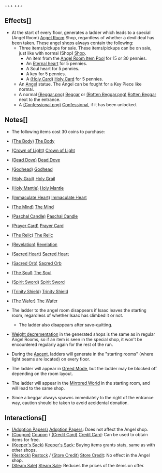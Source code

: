 +++
+++

Effects[]
---------


* At the start of every floor, generates a ladder which leads to a special (Angel Room) [Angel Room](/wiki/Angel_Room "Angel Room") Shop, regardless of whether a devil deal has been taken. These angel shops always contain the following:
	+ Three items/pickups for sale. These items/pickups can be on sale, just like with normal (Shop) [Shop](/wiki/Shop "Shop").
		- An item from the [Angel Room Item Pool](/wiki/Angel_Room_(Item_Pool) "Angel Room (Item Pool)") for 15 or 30 pennies.
		- An [Eternal heart](/wiki/Hearts "Hearts") for 5 pennies.
		- A Soul heart for 5 pennies.
		- A key for 5 pennies.
		- A [(Holy Card)](/wiki/Holy_Card "Holy Card") [Holy Card](/wiki/Holy_Card "Holy Card") for 5 pennies.
	+ An [Angel](/wiki/Angel "Angel") statue. The Angel can be fought for a Key Piece like normal.
	+ A normal [(Beggar.png)](https://static.wikia.nocookie.net/bindingofisaacre_gamepedia/images/f/fa/Beggar.png/revision/latest?cb=20210821090921) [Beggar](/wiki/Beggar#Beggar "Beggar") or [(Rotten Beggar.png)](https://static.wikia.nocookie.net/bindingofisaacre_gamepedia/images/2/2a/Rotten_Beggar.png/revision/latest?cb=20210825165538) [Rotten Beggar](/wiki/Beggar#Rotten_Beggar "Beggar") next to the entrance.
	+ A [(Confessional.png)](https://static.wikia.nocookie.net/bindingofisaacre_gamepedia/images/1/1d/Confessional.png/revision/latest?cb=20210824103001) [Confessional](/wiki/Machines#Confessional "Machines"), if it has been unlocked.


Notes[]
-------


* The following items cost 30 coins to purchase:



* [(The Body)](/wiki/The_Body "The Body") [The Body](/wiki/The_Body "The Body")
* [(Crown of Light)](/wiki/Crown_of_Light "Crown of Light") [Crown of Light](/wiki/Crown_of_Light "Crown of Light")
* [(Dead Dove)](/wiki/Dead_Dove "Dead Dove") [Dead Dove](/wiki/Dead_Dove "Dead Dove")
* [(Godhead)](/wiki/Godhead "Godhead") [Godhead](/wiki/Godhead "Godhead")
* [(Holy Grail)](/wiki/Holy_Grail "Holy Grail") [Holy Grail](/wiki/Holy_Grail "Holy Grail")
* [(Holy Mantle)](/wiki/Holy_Mantle "Holy Mantle") [Holy Mantle](/wiki/Holy_Mantle "Holy Mantle")
* [(Immaculate Heart)](/wiki/Immaculate_Heart "Immaculate Heart") [Immaculate Heart](/wiki/Immaculate_Heart "Immaculate Heart")
* [(The Mind)](/wiki/The_Mind "The Mind") [The Mind](/wiki/The_Mind "The Mind")
* [(Paschal Candle)](/wiki/Paschal_Candle "Paschal Candle") [Paschal Candle](/wiki/Paschal_Candle "Paschal Candle")
* [(Prayer Card)](/wiki/Prayer_Card "Prayer Card") [Prayer Card](/wiki/Prayer_Card "Prayer Card")
* [(The Relic)](/wiki/The_Relic "The Relic") [The Relic](/wiki/The_Relic "The Relic")
* [(Revelation)](/wiki/Revelation "Revelation") [Revelation](/wiki/Revelation "Revelation")
* [(Sacred Heart)](/wiki/Sacred_Heart "Sacred Heart") [Sacred Heart](/wiki/Sacred_Heart "Sacred Heart")
* [(Sacred Orb)](/wiki/Sacred_Orb "Sacred Orb") [Sacred Orb](/wiki/Sacred_Orb "Sacred Orb")
* [(The Soul)](/wiki/The_Soul "The Soul") [The Soul](/wiki/The_Soul "The Soul")
* [(Spirit Sword)](/wiki/Spirit_Sword "Spirit Sword") [Spirit Sword](/wiki/Spirit_Sword "Spirit Sword")
* [(Trinity Shield)](/wiki/Trinity_Shield "Trinity Shield") [Trinity Shield](/wiki/Trinity_Shield "Trinity Shield")
* [(The Wafer)](/wiki/The_Wafer "The Wafer") [The Wafer](/wiki/The_Wafer "The Wafer")



* The ladder to the angel room disappears if Isaac leaves the starting room, regardless of whether Isaac has climbed it or not.
	+ The ladder also disappears after save-quitting.
* [Weight decrementation](/wiki/Item_Pool#Weight_Decrementation "Item Pool") in the generated shops is the same as in regular Angel Rooms, so if an item is seen in the special shop, it won't be encountered regularly again for the rest of the run.
* During the [Ascent](/wiki/Ascent "Ascent"), ladders will generate in the "starting rooms" (where light beams are located) on every floor.
* The ladder will appear in [Greed Mode](/wiki/Greed_Mode "Greed Mode"), but the ladder may be blocked off depending on the room layout.
* The ladder will appear in the [Mirrored World](/wiki/Mirrored_World "Mirrored World") in the starting room, and will lead to the same shop.
* Since a beggar always spawns immediately to the right of the entrance way, caution should be taken to avoid accidental donation.


Interactions[]
--------------


* [(Adoption Papers)](/wiki/Adoption_Papers "Adoption Papers") [Adoption Papers](/wiki/Adoption_Papers "Adoption Papers"): Does not affect the Angel shop.
* [(Coupon)](/wiki/Coupon "Coupon") [Coupon](/wiki/Coupon "Coupon") / [(Credit Card)](/wiki/Credit_Card "Credit Card") [Credit Card](/wiki/Credit_Card "Credit Card"): Can be used to obtain items for free.
* [(Keeper's Sack)](/wiki/Keeper%27s_Sack "Keeper's Sack") [Keeper's Sack](/wiki/Keeper%27s_Sack "Keeper's Sack"): Buying items grants stats, same as with other shops.
* [(Restock)](/wiki/Restock "Restock") [Restock](/wiki/Restock "Restock") / [(Store Credit)](/wiki/Store_Credit "Store Credit") [Store Credit](/wiki/Store_Credit "Store Credit"): No effect in the Angel shop.
* [(Steam Sale)](/wiki/Steam_Sale "Steam Sale") [Steam Sale](/wiki/Steam_Sale "Steam Sale"): Reduces the prices of the items on offer.


